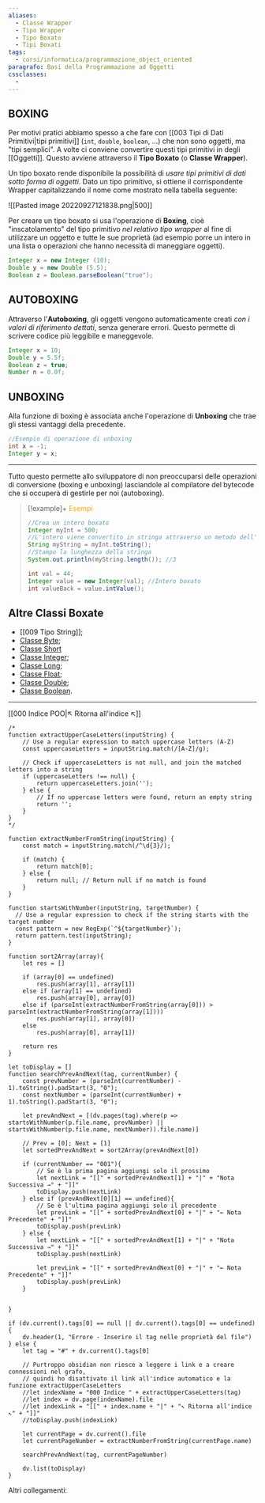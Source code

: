 ```yaml
---
aliases:
  - Classe Wrapper
  - Tipo Wrapper
  - Tipo Boxato
  - Tipi Boxati
tags:
  - corsi/informatica/programmazione_object_oriented
paragrafo: Basi della Programmazione ad Oggetti
cssclasses:
  - 
---
```

## BOXING
Per motivi pratici abbiamo spesso a che fare con [[003 Tipi di Dati Primitivi|tipi primitivi]] (`int`, `double`, `boolean`, ...) che non sono oggetti, ma "tipi semplici".
A volte ci conviene convertire questi tipi primitivi in degli [[Oggetti]]. Questo avviene attraverso il **Tipo Boxato** (o **Classe Wrapper**).

Un tipo boxato rende disponibile la possibilità di *usare tipi primitivi di dati sotto forma di oggetti*.
Dato un tipo primitivo, si ottiene il corrispondente Wrapper capitalizzando il nome come mostrato nella tabella seguente:

![[Pasted image 20220927121838.png|500]]

Per creare un tipo boxato si usa l'operazione di **Boxing**, cioè "inscatolamento" del tipo primitivo *nel relativo tipo wrapper* al fine di utilizzare un oggetto e tutte le sue proprietà (ad esempio porre un intero in una lista o operazioni che hanno necessità di maneggiare oggetti).

```java
Integer x = new Integer (10);
Double y = new Double (5.5);
Boolean z = Boolean.parseBoolean("true");
```

## AUTOBOXING
Attraverso l'**Autoboxing**, gli oggetti vengono automaticamente creati *con i valori di riferimento dettati*, senza generare errori. Questo permette di scrivere codice più leggibile e maneggevole.

```java
Integer x = 10;
Double y = 5.5f;
Boolean z = true;
Number n = 0.0f;
```

## UNBOXING

Alla funzione di boxing è associata anche l'operazione di **Unboxing** che trae gli stessi vantaggi della precedente.

```java
//Esempio di operazione di unboxing
int x = -1;
Integer y = x;
```

---

Tutto questo permette allo sviluppatore di non preoccuparsi delle operazioni di conversione (boxing e unboxing) lasciandole al compilatore del bytecode che si occuperà di gestirle per noi (autoboxing).

> [!example]+ <font color="orange">Esempi</font>
>```Java
>//Crea un intero boxato
>Integer myInt = 500;
>//L'intero viene convertito in stringa attraverso un metodo dell'Integer
>String myString = myInt.toString(); 
>//Stampo la lunghezza della stringa
>System.out.println(myString.length()); //3
>```
>```Java
>int val = 44;
>Integer value = new Integer(val); //Intero boxato
>int valueBack = value.intValue();
>```

## Altre Classi Boxate
- [[009 Tipo String]];
- [Classe Byte](https://www.javatpoint.com/java-byte);
- [Classe Short](https://www.javatpoint.com/java-short)
- [Classe Integer](https://www.javatpoint.com/java-integer);
- [Classe Long](https://www.javatpoint.com/java-long);
- [Classe Float](https://www.javatpoint.com/java-float);
- [Classe Double](https://www.javatpoint.com/java-double);
- [Classe Boolean](https://www.javatpoint.com/java-boolean).

___
[[000 Indice POO|↖ Ritorna all'indice ↖]]

```dataviewjs
/*
function extractUpperCaseLetters(inputString) {
	// Use a regular expression to match uppercase letters (A-Z)
	const uppercaseLetters = inputString.match(/[A-Z]/g);
	
	// Check if uppercaseLetters is not null, and join the matched letters into a string
	if (uppercaseLetters !== null) {
		return uppercaseLetters.join('');
	} else {
	    // If no uppercase letters were found, return an empty string
	    return '';
	}
}
*/

function extractNumberFromString(inputString) {
	const match = inputString.match(/^\d{3}/);
	
	if (match) {
		return match[0];
	} else {
		return null; // Return null if no match is found
	}
}

function startsWithNumber(inputString, targetNumber) {
  // Use a regular expression to check if the string starts with the target number
  const pattern = new RegExp(`^${targetNumber}`);
  return pattern.test(inputString);
}

function sort2Array(array){
	let res = []
	
	if (array[0] == undefined)
		res.push(array[1], array[1])
	else if (array[1] == undefined)
		res.push(array[0], array[0])
	else if (parseInt(extractNumberFromString(array[0])) > parseInt(extractNumberFromString(array[1])))
		res.push(array[1], array[0])
	else
		res.push(array[0], array[1])
	
	return res
}

let toDisplay = []
function searchPrevAndNext(tag, currentNumber) {
	const prevNumber = (parseInt(currentNumber) - 1).toString().padStart(3, "0");
	const nextNumber = (parseInt(currentNumber) + 1).toString().padStart(3, "0");
	
	let prevAndNext = [(dv.pages(tag).where(p => startsWithNumber(p.file.name, prevNumber) || startsWithNumber(p.file.name, nextNumber)).file.name)]
	
	// Prev = [0]; Next = [1]
	let sortedPrevAndNext = sort2Array(prevAndNext[0])
	
	if (currentNumber == "001"){ 
		// Se è la prima pagina aggiungi solo il prossimo
		let nextLink = "[[" + sortedPrevAndNext[1] + "|" + "Nota Successiva →" + "]]"
		toDisplay.push(nextLink)
	} else if (prevAndNext[0][1] == undefined){
		// Se è l'ultima pagina aggiungi solo il precedente
		let prevLink = "[[" + sortedPrevAndNext[0] + "|" + "← Nota Precedente" + "]]"
		toDisplay.push(prevLink)
	} else {
		let nextLink = "[[" + sortedPrevAndNext[1] + "|" + "Nota Successiva →" + "]]"
		toDisplay.push(nextLink)
		
		let prevLink = "[[" + sortedPrevAndNext[0] + "|" + "← Nota Precedente" + "]]"
		toDisplay.push(prevLink)
	}
	
	
}

if (dv.current().tags[0] == null || dv.current().tags[0] == undefined){
	dv.header(1, "Errore - Inserire il tag nelle proprietà del file")
} else {
	let tag = "#" + dv.current().tags[0]

	// Purtroppo obsidian non riesce a leggere i link e a creare connessioni nel grafo,
	// quindi ho disattivato il link all'indice automatico e la funzione extractUpperCaseLetters
	//let indexName = "000 Indice " + extractUpperCaseLetters(tag)
	//let index = dv.page(indexName).file
	//let indexLink = "[[" + index.name + "|" + "↖ Ritorna all'indice ↖" + "]]"
	//toDisplay.push(indexLink)
	
	let currentPage = dv.current().file
	let currentPageNumber = extractNumberFromString(currentPage.name)
	
	searchPrevAndNext(tag, currentPageNumber)
	
	dv.list(toDisplay)
}
```

Altri collegamenti: 